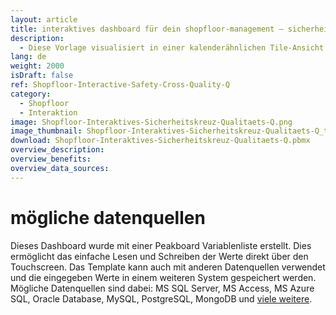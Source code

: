 ```yaml
---
layout: article
title: interaktives dashboard für dein shopfloor-management – sicherheitskreuz und qualitäts-q als lean management werkzeuge
description: 
  - Diese Vorlage visualisiert in einer kalenderähnlichen Tile-Ansicht sowohl die Sicherheit als auch Qualität im Unternehmen und trägt damit zu einem kontinuierlichen Verbesserungsprozess (Kaizen) bei. Das Sicherheitskreuz macht auf nur einen Blick vergangene Arbeitsunfälle je nach Schweregrad ersichtlich, während das Qualitäts-Q der Darstellung der Produktqualität dient - für ein verbessertes Qualitätsmanagement im Produktionsumfeld. Via Touchscreen oder Maus hast du dabei die Möglichkeit, die einzelnen Kacheln anzutippen, die Werte anzupassen und entsprechend abzuspeichern. So erhalten Führungskräfte und Mitarbeiter direkt am Shopfloor Übersicht und Transparenz über Arbeitssicherheit und Qualitätsentwicklung.
lang: de
weight: 2000
isDraft: false
ref: Shopfloor-Interactive-Safety-Cross-Quality-Q
category:
  - Shopfloor
  - Interaktion
image: Shopfloor-Interaktives-Sicherheitskreuz-Qualitaets-Q.png
image_thumbnail: Shopfloor-Interaktives-Sicherheitskreuz-Qualitaets-Q_thumbnail.png
download: Shopfloor-Interaktives-Sicherheitskreuz-Qualitaets-Q.pbmx
overview_description:
overview_benefits:
overview_data_sources:
---
```


# mögliche datenquellen

Dieses Dashboard wurde mit einer Peakboard Variablenliste erstellt. Dies ermöglicht das einfache Lesen und Schreiben der Werte direkt über den Touchscreen. Das Template kann auch mit anderen Datenquellen verwendet und die eingegeben Werte in einem weiteren System gespeichert werden. Mögliche Datenquellen sind dabei: MS SQL Server, MS Access, MS Azure SQL, Oracle Database, MySQL, PostgreSQL, MongoDB und [viele weitere](https://peakboard.com/datenanbindungen/).